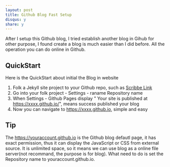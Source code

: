 ```yaml
---
layout: post
title: Github Blog Fast Setup
disqus: y
share: y
---
```


After I setup this Github blog, I tried establish another blog in Gihub for other purpose, I found create a blog is much easier than I did before. All the operation you can do online in Github.

QuickStart
----------
Here is the QuickStart about initial the Blog in website

1. Folk a Jekyll site project to your Github repo, such as [Scribbe Link](https://github.com/muan/scribble)  
2. Go into your folk project - Settings - raname Repository name  
3. When Settings - Github Pages display " Your site is published at https://xxxx.github.io/", means success published your blog  
4. Now you can navigate to https://xxxx.github.io, simple and easy  

Tip
---
The https://youraccount.github.io is the Github blog defautl page, it has exact permission, thus it can display the JavaScript or CSS from external source. It is unlimited space, so it means we can use blog as a online file server(not recommand, the purpose is for blog). What need to do is set the Repository name to youraccount.github.io.
